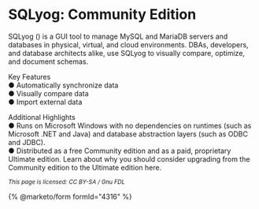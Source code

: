 # SQLyog: Community Edition

SQLyog () is a GUI tool to manage MySQL and MariaDB servers and databases in physical, virtual, and cloud environments. DBAs, developers, and database architects alike, use SQLyog to visually compare, optimize, and document schemas.

Key Features\
● Automatically synchronize data\
● Visually compare data\
● Import external data

Additional Highlights\
● Runs on Microsoft Windows with no dependencies on runtimes (such as Microsoft .NET and Java) and database abstraction layers (such as ODBC and JDBC).\
● Distributed as a free Community edition and as a paid, proprietary Ultimate edition. Learn about why you should consider upgrading from the Community edition to the Ultimate edition here.

<sub>_This page is licensed: CC BY-SA / Gnu FDL_</sub>

{% @marketo/form formId="4316" %}
